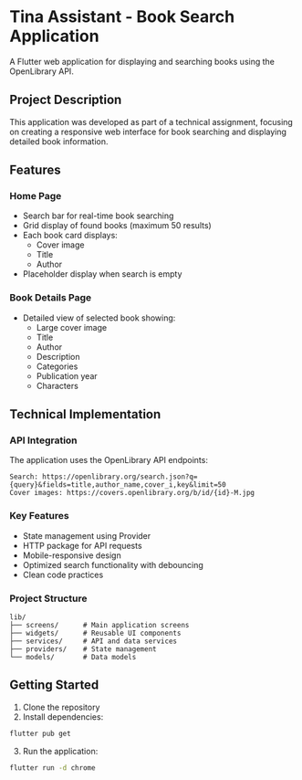# Tina Assistant - Book Search Application

A Flutter web application for displaying and searching books using the OpenLibrary API.

## Project Description

This application was developed as part of a technical assignment, focusing on creating a responsive web interface for book searching and displaying detailed book information.

## Features

### Home Page
- Search bar for real-time book searching
- Grid display of found books (maximum 50 results)
- Each book card displays:
  - Cover image
  - Title
  - Author
- Placeholder display when search is empty

### Book Details Page
- Detailed view of selected book showing:
  - Large cover image
  - Title
  - Author
  - Description
  - Categories
  - Publication year
  - Characters

## Technical Implementation

### API Integration
The application uses the OpenLibrary API endpoints:
```
Search: https://openlibrary.org/search.json?q={query}&fields=title,author_name,cover_i,key&limit=50
Cover images: https://covers.openlibrary.org/b/id/{id}-M.jpg
```

### Key Features
- State management using Provider
- HTTP package for API requests
- Mobile-responsive design
- Optimized search functionality with debouncing
- Clean code practices

### Project Structure
```
lib/
├── screens/      # Main application screens
├── widgets/      # Reusable UI components
├── services/     # API and data services
├── providers/    # State management
└── models/       # Data models
```

## Getting Started

1. Clone the repository
2. Install dependencies:
```bash
flutter pub get
```
3. Run the application:
```bash
flutter run -d chrome
```
